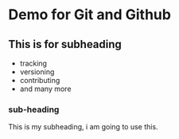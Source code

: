 # Demo for Git and Github
## This is for subheading
- tracking
- versioning
- contributing
- and many more

### sub-heading
This is my subheading, i am going to use this.
